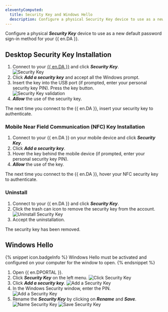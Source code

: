 ```yaml
---
eleventyComputed:
  title: Security Key and Windows Hello
  description: Configure a physical Security Key device to use as a new default password sign-in method for your {{ en.DA }}. 
---
```

Configure a physical ***Security Key*** device to use as a new default password sign-in method for your {{ en.DA }}.  

## Desktop Security Key Installation 

1. Connect to your [{{ en.DA }}](https://portal.devolutions.com/) and click ***Security Key***.  
![Security Key](https://webdevolutions.azureedge.net/docs/en/cloud/Cloud4018.png) 
1. Click ***Add a security key*** and accept all the Windows prompt. 
1. Insert the key into the USB port (if prompted, enter your personal security key PIN). Press the key button.  
![Security Key validation](https://webdevolutions.azureedge.net/docs/en/cloud/Cloud4019.png)
1. ***Allow*** the use of the security key.  

The next time you connect to the {{ en.DA }}, insert your security key to authenticate.  

### Mobile Near Field Communication (NFC) Key Installation 

1. Connect to your {{ en.DA }} on your mobile device and click ***Security Key***. 
1. Click ***Add a security key***. 
1. Hover the key behind the mobile device (if prompted, enter your personal security key PIN). 
1. ***Allow*** the use of the key.  

The next time you connect to the {{ en.DA }}, hover your NFC security key to authenticate. 

### Uninstall 

1. Connect to your {{ en.DA }} and click ***Security Key***. 
1. Click the trash can icon to remove the security key from the account.  
![Uninstall Security Key](https://webdevolutions.blob.core.windows.net/docs/en/cloud/Cloud4081.png) 
1. Accept the uninstallation.  

The security key has been removed. 
## Windows Hello 

{% snippet icon.badgeInfo %}
Windows Hello must be activated and configured on your computer for the window to open.
{% endsnippet %}

1.	Open {{ en.DPORTAL }}.
1.	Click ***Security Key*** on the left menu.
![Click Security Key](https://webdevolutions.blob.core.windows.net/docs/en/cloud/Cloud4076.png) 
1. Click ***Add a security key***.
![Add a Security Key](https://webdevolutions.blob.core.windows.net/docs/en/cloud/Cloud2003.png) 
1. In the Windows Security window, enter the PIN.  
![Add a Security Key](https://webdevolutions.blob.core.windows.net/docs/en/cloud/Cloud2006.png) 
1. Rename the ***Security Key*** by clicking on ***Rename*** and ***Save***.
![Name Security Key](https://webdevolutions.blob.core.windows.net/docs/en/cloud/Cloud2004.png) 
![Save Security Key](https://webdevolutions.blob.core.windows.net/docs/en/cloud/Cloud2005.png) 